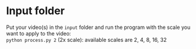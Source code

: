 
# Input folder
Put your video(s) in the `input` folder and run the program with the scale you want to apply to the video:<br>
`python process.py 2` (2x scale): available scales are 2, 4, 8, 16, 32

